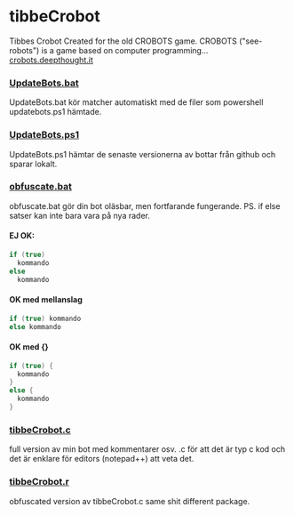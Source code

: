 # tibbeCrobot 
Tibbes Crobot 
Created for the old CROBOTS game. 
CROBOTS ("see-robots") is a game based on computer programming...
[crobots.deepthought.it](http://crobots.deepthought.it/home.php)

### [UpdateBots.bat](https://github.com/tibbe78/tibbeCrobot/blob/master/UpdateBots.bat)
UpdateBots.bat kör matcher automatiskt med de filer som powershell updatebots.ps1 hämtade.

### [UpdateBots.ps1](https://github.com/tibbe78/tibbeCrobot/blob/master/UpdateBots.ps1)
UpdateBots.ps1 hämtar de senaste versionerna av bottar från github och sparar lokalt.

### [obfuscate.bat](https://github.com/tibbe78/tibbeCrobot/blob/master/obfuscate.bat)
obfuscate.bat gör din bot oläsbar, men fortfarande fungerande. 
PS. if else satser kan inte bara vara på nya rader. 
#### EJ OK:
```C 
if (true)
  kommando
else
  kommando
``` 

#### OK med mellanslag 
```C
if (true) kommando
else kommando
```

#### OK med {}
```C
if (true) {
  kommando
}
else { 
  kommando
}
```


### [tibbeCrobot.c](https://github.com/tibbe78/tibbeCrobot/blob/master/tibbeCrobot.c)
full version av min bot med kommentarer osv. .c för att det är typ c kod och det är enklare för editors (notepad++) att veta det.

### [tibbeCrobot.r](https://github.com/tibbe78/tibbeCrobot/blob/master/tibbeCrobot.r)
obfuscated version av tibbeCrobot.c same shit different package.

